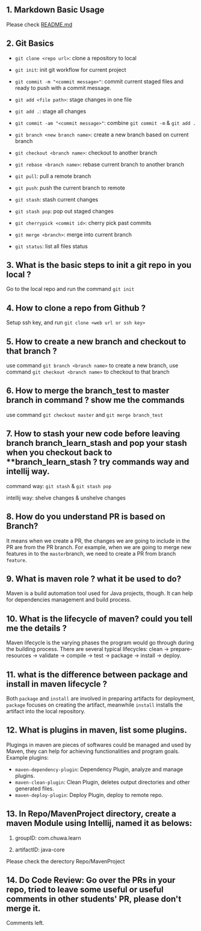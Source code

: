 ## 1. Markdown Basic Usage
Please check [README.md](./README.md)

## 2. Git Basics
- `git clone <repo url>`: clone a repository to local
- `git init`: init git workflow for current project

- `git commit -m "<commit message>"`: commit current staged files and ready to push with a commit message. 
- `git add <file path>`: stage changes in one file
- `git add .`: stage all changes
- `git commit -am "<commit message>"`: combine `git commit -m` & `git add .`
- `git branch <new branch name>`: create a new branch based on current branch
- `git checkout <branch name>`: checkout to another branch
- `git rebase <branch name>`: rebase current branch to another branch
- `git pull`: pull a remote branch
- `git push`: push the current branch to remote
- `git stash`: stash current changes
- `git stash pop`: pop out staged changes
- `git cherrypick <commit id>`: cherry pick past commits
- `git merge <branch>`: merge <branch> into current branch
- `git status`: list all files status

## 3. What is the basic steps to init a git repo in you local ?
Go to the local repo and run the command `git init`

## 4. How to clone a repo from Github ?
Setup ssh key, and run `git clone <web url or ssh key>`

## 5. How to create a new branch and checkout to that branch ?
use command `git branch <branch name>` to create a new branch, use command `git checkout <branch name>` to checkout to that branch

## 6.  How to merge the branch_test to master branch in command ? show me the commands
use command `git checkout master` and `git merge branch_test`

## 7.  How to stash your new code before leaving branch branch_learn_stash and pop your stash when you checkout back to **branch_learn_stash ? try commands way and intellij way.
command way: `git stash` & `git stash pop`

intellij way: shelve changes & unshelve changes

## 8.  How do you understand PR is based on Branch?
It means when we create a PR, the changes we are going to  include in the PR are from the PR branch. For example, when we are going to merge new features in to the `master`branch, we need to create a PR from branch `feature`.

## 9.  What is maven role ? what it be used to do?
Maven is a build automation tool used for Java projects, though. It can help for dependencies management and build process.

## 10.  What is the lifecycle of maven? could you tell me the details ?
Maven lifecycle is the varying phases the program would go through during the building process. There are several typical lifecycles: clean -> prepare-resources -> validate -> compile -> test -> package -> install -> deploy. 

## 11.  what is the difference between package and install in maven lifecycle ?
Both `package` and `install` are involved in preparing artifacts for deployment, `package` focuses on creating the artifact, meanwhile `install` installs the artifact into the local repository. 

## 12.  What is plugins in maven, list some plugins.
Plugings in maven are pieces of softwares could be managed and used by Maven, they can help for achieving functionalities and program goals. Example plugins:
- `maven-dependency-plugin`: Dependency Plugin, analyze and manage plugins.
- `maven-clean-plugin`: Clean Plugin, deletes output directories and other generated files.
- `maven-deploy-plugin`: Deploy Plugin, deploy to remote repo. 
## 13.  In Repo/MavenProject directory, create a maven Module using Intellij, named it as belows:
1.  groupID: com.chuwa.learn 

2.  artifactID: java-core 

Please check the derectory Repo/MavenProject

## 14.  Do Code Review: Go over the PRs in your repo, tried to leave some useful or useful comments in other students' PR, please don't merge it.
Comments left. 